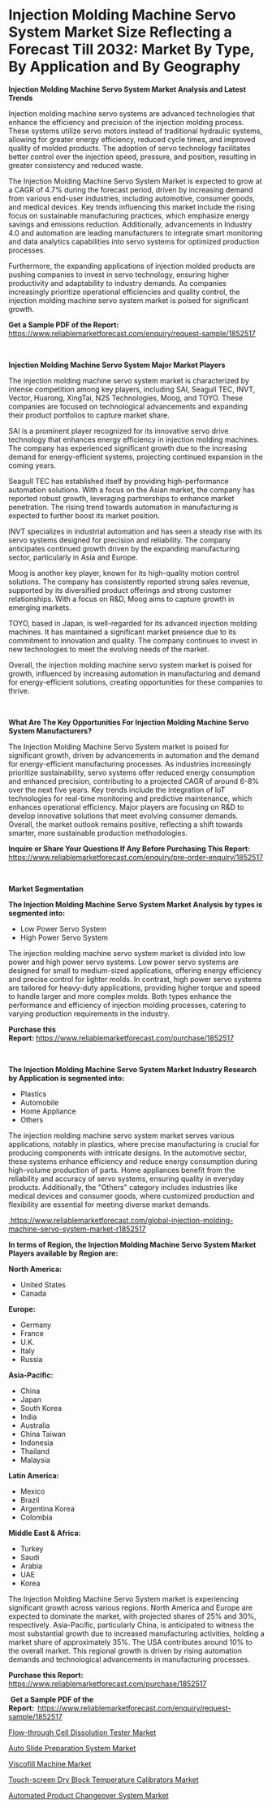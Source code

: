 <p><h1>Injection Molding Machine Servo System Market Size Reflecting a Forecast Till 2032: Market By Type, By Application and By Geography</h1></p><p><strong>Injection Molding Machine Servo System Market Analysis and Latest Trends</strong></p>
<p><p>Injection molding machine servo systems are advanced technologies that enhance the efficiency and precision of the injection molding process. These systems utilize servo motors instead of traditional hydraulic systems, allowing for greater energy efficiency, reduced cycle times, and improved quality of molded products. The adoption of servo technology facilitates better control over the injection speed, pressure, and position, resulting in greater consistency and reduced waste.</p><p>The Injection Molding Machine Servo System Market is expected to grow at a CAGR of 4.7% during the forecast period, driven by increasing demand from various end-user industries, including automotive, consumer goods, and medical devices. Key trends influencing this market include the rising focus on sustainable manufacturing practices, which emphasize energy savings and emissions reduction. Additionally, advancements in Industry 4.0 and automation are leading manufacturers to integrate smart monitoring and data analytics capabilities into servo systems for optimized production processes.</p><p>Furthermore, the expanding applications of injection molded products are pushing companies to invest in servo technology, ensuring higher productivity and adaptability to industry demands. As companies increasingly prioritize operational efficiencies and quality control, the injection molding machine servo system market is poised for significant growth.</p></p>
<p><strong>Get a Sample PDF of the Report:&nbsp;</strong> <a href="https://www.reliablemarketforecast.com/enquiry/request-sample/1852517?utm_campaign=1130&utm_medium=2&utm_source=Github&utm_content=ia&utm_term=12042025&utm_id=injection-molding-machine-servo-system">https://www.reliablemarketforecast.com/enquiry/request-sample/1852517</a></p>
<p>&nbsp;</p>
<p><strong>Injection Molding Machine Servo System Major Market Players</strong></p>
<p><p>The injection molding machine servo system market is characterized by intense competition among key players, including SAI, Seagull TEC, INVT, Vector, Huarong, XingTai, N2S Technologies, Moog, and TOYO. These companies are focused on technological advancements and expanding their product portfolios to capture market share.</p><p>SAI is a prominent player recognized for its innovative servo drive technology that enhances energy efficiency in injection molding machines. The company has experienced significant growth due to the increasing demand for energy-efficient systems, projecting continued expansion in the coming years.</p><p>Seagull TEC has established itself by providing high-performance automation solutions. With a focus on the Asian market, the company has reported robust growth, leveraging partnerships to enhance market penetration. The rising trend towards automation in manufacturing is expected to further boost its market position.</p><p>INVT specializes in industrial automation and has seen a steady rise with its servo systems designed for precision and reliability. The company anticipates continued growth driven by the expanding manufacturing sector, particularly in Asia and Europe.</p><p>Moog is another key player, known for its high-quality motion control solutions. The company has consistently reported strong sales revenue, supported by its diversified product offerings and strong customer relationships. With a focus on R&D, Moog aims to capture growth in emerging markets.</p><p>TOYO, based in Japan, is well-regarded for its advanced injection molding machines. It has maintained a significant market presence due to its commitment to innovation and quality. The company continues to invest in new technologies to meet the evolving needs of the market.</p><p>Overall, the injection molding machine servo system market is poised for growth, influenced by increasing automation in manufacturing and demand for energy-efficient solutions, creating opportunities for these companies to thrive.</p></p>
<p>&nbsp;</p>
<p><strong>What Are The Key Opportunities For Injection Molding Machine Servo System Manufacturers?</strong></p>
<p><p>The Injection Molding Machine Servo System market is poised for significant growth, driven by advancements in automation and the demand for energy-efficient manufacturing processes. As industries increasingly prioritize sustainability, servo systems offer reduced energy consumption and enhanced precision, contributing to a projected CAGR of around 6-8% over the next five years. Key trends include the integration of IoT technologies for real-time monitoring and predictive maintenance, which enhances operational efficiency. Major players are focusing on R&D to develop innovative solutions that meet evolving consumer demands. Overall, the market outlook remains positive, reflecting a shift towards smarter, more sustainable production methodologies.</p></p>
<p><strong>Inquire or Share Your Questions If Any Before Purchasing This Report:</strong> <a href="https://www.reliablemarketforecast.com/enquiry/pre-order-enquiry/1852517?utm_campaign=1130&utm_medium=2&utm_source=Github&utm_content=ia&utm_term=12042025&utm_id=injection-molding-machine-servo-system">https://www.reliablemarketforecast.com/enquiry/pre-order-enquiry/1852517</a></p>
<p>&nbsp;</p>
<p><strong>Market Segmentation</strong></p>
<p><strong>The Injection Molding Machine Servo System Market Analysis by types is segmented into:</strong></p>
<p><ul><li>Low Power Servo System</li><li>High Power Servo System</li></ul></p>
<p><p>The injection molding machine servo system market is divided into low power and high power servo systems. Low power servo systems are designed for small to medium-sized applications, offering energy efficiency and precise control for lighter molds. In contrast, high power servo systems are tailored for heavy-duty applications, providing higher torque and speed to handle larger and more complex molds. Both types enhance the performance and efficiency of injection molding processes, catering to varying production requirements in the industry.</p></p>
<p><strong>Purchase this Report:&nbsp;</strong><a href="https://www.reliablemarketforecast.com/purchase/1852517?utm_campaign=1130&utm_medium=2&utm_source=Github&utm_content=ia&utm_term=12042025&utm_id=injection-molding-machine-servo-system">https://www.reliablemarketforecast.com/purchase/1852517</a></p>
<p>&nbsp;</p>
<p><strong>The Injection Molding Machine Servo System Market Industry Research by Application is segmented into:</strong></p>
<p><ul><li>Plastics</li><li>Automobile</li><li>Home Appliance</li><li>Others</li></ul></p>
<p><p>The injection molding machine servo system market serves various applications, notably in plastics, where precise manufacturing is crucial for producing components with intricate designs. In the automotive sector, these systems enhance efficiency and reduce energy consumption during high-volume production of parts. Home appliances benefit from the reliability and accuracy of servo systems, ensuring quality in everyday products. Additionally, the "Others" category includes industries like medical devices and consumer goods, where customized production and flexibility are essential for meeting diverse market demands.</p></p>
<p><a href="https://www.reliablemarketforecast.com/global-injection-molding-machine-servo-system-market-r1852517?utm_campaign=1130&utm_medium=2&utm_source=Github&utm_content=ia&utm_term=12042025&utm_id=injection-molding-machine-servo-system">&nbsp;https://www.reliablemarketforecast.com/global-injection-molding-machine-servo-system-market-r1852517</a></p>
<p><strong>In terms of Region, the Injection Molding Machine Servo System Market Players available by Region are:</strong></p>
<p>
    <p> <strong> North America: </strong>
        <ul>
            <li>United States</li>
            <li>Canada</li>
        </ul>
        </p> 
    <p> <strong> Europe: </strong>
        <ul>
            <li>Germany</li>
            <li>France</li>
            <li>U.K.</li>
            <li>Italy</li>
            <li>Russia</li>
        </ul>
        </p> 
    <p> <strong> Asia-Pacific: </strong>
        <ul>
            <li>China</li>
            <li>Japan</li>
            <li>South Korea</li>
            <li>India</li>
            <li>Australia</li>
            <li>China Taiwan</li>
            <li>Indonesia</li>
            <li>Thailand</li>
            <li>Malaysia</li>
        </ul>
        </p> 
    <p> <strong> Latin America: </strong>
        <ul>
            <li>Mexico</li>
            <li>Brazil</li>
            <li>Argentina Korea</li>
            <li>Colombia</li>
        </ul>
        </p> 
    <p> <strong> Middle East & Africa: </strong>
        <ul>
            <li>Turkey</li>
            <li>Saudi</li>
            <li>Arabia</li>
            <li>UAE</li>
            <li>Korea</li>
        </ul>
    </p>
    </p>
<p><p>The Injection Molding Machine Servo System market is experiencing significant growth across various regions. North America and Europe are expected to dominate the market, with projected shares of 25% and 30%, respectively. Asia-Pacific, particularly China, is anticipated to witness the most substantial growth due to increased manufacturing activities, holding a market share of approximately 35%. The USA contributes around 10% to the overall market. This regional growth is driven by rising automation demands and technological advancements in manufacturing processes.</p></p>
<p><strong>Purchase this Report: </strong><a href="https://www.reliablemarketforecast.com/purchase/1852517?utm_campaign=1130&utm_medium=2&utm_source=Github&utm_content=ia&utm_term=12042025&utm_id=injection-molding-machine-servo-system">https://www.reliablemarketforecast.com/purchase/1852517</a></p>
<p>&nbsp;<strong>Get a Sample PDF of the Report:&nbsp;&nbsp;</strong><a href="https://www.reliablemarketforecast.com/enquiry/request-sample/1852517?utm_campaign=1130&utm_medium=2&utm_source=Github&utm_content=ia&utm_term=12042025&utm_id=injection-molding-machine-servo-system">https://www.reliablemarketforecast.com/enquiry/request-sample/1852517</a></p>
<p><strong></strong></p>
<p><p><a href="https://github.com/heeildannas/Market-Research-Report-List-1/blob/main/flow-through-cell-dissolution-tester-market.md?utm_campaign=1130&utm_medium=2&utm_source=Github&utm_content=ia&utm_term=12042025&utm_id=injection-molding-machine-servo-system">Flow-through Cell Dissolution Tester Market</a></p><p><a href="https://github.com/sibellanikmn/Market-Research-Report-List-1/blob/main/auto-slide-preparation-system-market.md?utm_campaign=1130&utm_medium=2&utm_source=Github&utm_content=ia&utm_term=12042025&utm_id=injection-molding-machine-servo-system">Auto Slide Preparation System Market</a></p><p><a href="https://github.com/ceranamaduvq/Market-Research-Report-List-1/blob/main/viscofill-machine-market.md?utm_campaign=1130&utm_medium=2&utm_source=Github&utm_content=ia&utm_term=12042025&utm_id=injection-molding-machine-servo-system">Viscofill Machine Market</a></p><p><a href="https://github.com/dickstoscopg/Market-Research-Report-List-1/blob/main/touch-screen-dry-block-temperature-calibrators-market.md?utm_campaign=1130&utm_medium=2&utm_source=Github&utm_content=ia&utm_term=12042025&utm_id=injection-molding-machine-servo-system">Touch-screen Dry Block Temperature Calibrators Market</a></p><p><a href="https://github.com/geresalgieaz/Market-Research-Report-List-1/blob/main/automated-product-changeover-system-market.md?utm_campaign=1130&utm_medium=2&utm_source=Github&utm_content=ia&utm_term=12042025&utm_id=injection-molding-machine-servo-system">Automated Product Changeover System Market</a></p></p>
